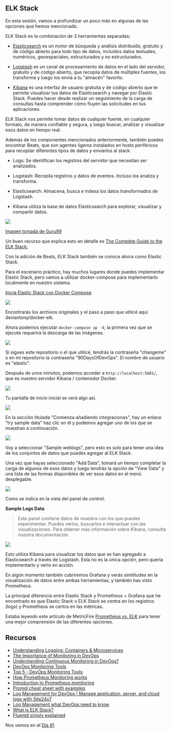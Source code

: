 ## ELK Stack

En esta sesión, vamos a profundizar un poco más en algunas de las opciones que hemos mencionado.

ELK Stack es la combinación de 3 herramientas separadas:

- [Elasticsearch](https://www.elastic.co/what-is/elasticsearch) es un motor de búsqueda y análisis distribuido, gratuito y de código abierto para todo tipo de datos, incluidos datos textuales, numéricos, geoespaciales, estructurados y no estructurados.

- [Logstash](https://www.elastic.co/logstash/) es un canal de procesamiento de datos en el lado del servidor, gratuito y de código abierto, que recopila datos de múltiples fuentes, los transforma y luego los envía a tu "almacén" favorito.

- [Kibana](https://www.elastic.co/kibana/) es una interfaz de usuario gratuita y de código abierto que te permite visualizar tus datos de Elasticsearch y navegar por Elastic Stack. Puedes hacer desde realizar un seguimiento de la carga de consultas hasta comprender cómo fluyen las solicitudes en tus aplicaciones.

ELK Stack nos permite tomar datos de cualquier fuente, en cualquier formato, de manera confiable y segura, y luego buscar, analizar y visualizar esos datos en tiempo real.

Además de los componentes mencionados anteriormente, también puedes encontrar Beats, que son agentes ligeros instalados en hosts periféricos para recopilar diferentes tipos de datos y enviarlos al stack.

- Logs: Se identifican los registros del servidor que necesitan ser analizados.

- Logstash: Recopila registros y datos de eventos. Incluso los analiza y transforma.

- Elasticsearch: Almacena, busca e indexa los datos transformados de Logstash.

- Kibana utiliza la base de datos Elasticsearch para explorar, visualizar y compartir datos.

![](Images/Day80_Monitoring8.png)

[Imagen tomada de Guru99](https://www.guru99.com/elk-stack-tutorial.html)

Un buen recurso que explica esto en detalle es [The Complete Guide to the ELK Stack.](https://logz.io/learn/complete-guide-elk-stack/)

Con la adición de Beats, ELK Stack también se conoce ahora como Elastic Stack.

Para el escenario práctico, hay muchos lugares donde puedes implementar Elastic Stack, pero vamos a utilizar docker-compose para implementarlo localmente en nuestro sistema.

[Inicia Elastic Stack con Docker Compose](https://www.elastic.co/guide/en/elastic-stack-get-started/current/get-started-stack-docker.html#get-started-docker-tls)

![](Images/Day80_Monitoring1.png)

Encontrarás los archivos originales y el paso a paso que utilicé aquí deviantony/docker-elk.

Ahora podemos ejecutar `docker-compose up -d`, la primera vez que se ejecute requerirá la descarga de las imágenes.

![](Images/Day80_Monitoring2.png)

Si sigues este repositorio o el que utilicé, tendrás la contraseña "changeme" o en mi repositorio la contraseña "90DaysOfDevOps". El nombre de usuario es "elastic".

Después de unos minutos, podemos acceder a `http://localhost:5601/`, que es nuestro servidor Kibana / contenedor Docker.

![](Images/Day80_Monitoring3.png)

Tu pantalla de inicio inicial se verá algo así.

![](Images/Day80_Monitoring4.png)

En la sección titulada "Comienza añadiendo integraciones", hay un enlace "try sample data" haz clic en él y podemos agregar uno de los que se muestran a continuación.

![](Images/Day80_Monitoring5.png)

Voy a seleccionar "Sample weblogs", pero esto es solo para tener una idea de los conjuntos de datos que puedes agregar al ELK Stack.

Una vez que hayas seleccionado "Add Data", tomará un tiempo completar la carga de algunos de esos datos y luego tendrás la opción de "View Data" y una lista de las formas disponibles de ver esos datos en el menú desplegable.

![](Images/Day80_Monitoring6.png)

Como se indica en la vista del panel de control:

**Sample Logs Data**

> Este panel contiene datos de muestra con los que puedes experimentar. Puedes verlos, buscarlos e interactuar con las visualizaciones. Para obtener más información sobre Kibana, consulta nuestra documentación.

![](Images/Day80_Monitoring7.png)

Esto utiliza Kibana para visualizar los datos que se han agregado a Elasticsearch a través de Logstash. Esta no es la única opción, pero quería implementarlo y verlo en acción.

En algún momento también cubriremos Grafana y verás similitudes en la visualización de datos entre ambas herramientas, y también has visto Prometheus.

La principal diferencia entre Elastic Stack y Prometheus + Grafana que he encontrado es que Elastic Stack o ELK Stack se centra en los registros (logs) y Prometheus se centra en las métricas.

Estaba leyendo este artículo de MetricFire [Prometheus vs. ELK](https://www.metricfire.com/blog/prometheus-vs-elk/) para tener una mejor comprensión de las diferentes opciones.

## Recursos

- [Understanding Logging: Containers & Microservices](https://www.youtube.com/watch?v=MMVdkzeQ848)
- [The Importance of Monitoring in DevOps](https://www.devopsonline.co.uk/the-importance-of-monitoring-in-devops/)
- [Understanding Continuous Monitoring in DevOps?](https://medium.com/devopscurry/understanding-continuous-monitoring-in-devops-f6695b004e3b)
- [DevOps Monitoring Tools](https://www.youtube.com/watch?v=Zu53QQuYqJ0)
- [Top 5 - DevOps Monitoring Tools](https://www.youtube.com/watch?v=4t71iv_9t_4)
- [How Prometheus Monitoring works](https://www.youtube.com/watch?v=h4Sl21AKiDg)
- [Introduction to Prometheus monitoring](https://www.youtube.com/watch?v=5o37CGlNLr8)
- [Promql cheat sheet with examples](https://www.containiq.com/post/promql-cheat-sheet-with-examples)
- [Log Management for DevOps | Manage application, server, and cloud logs with Site24x7](https://www.youtube.com/watch?v=J0csO_Shsj0)
- [Log Management what DevOps need to know](https://devops.com/log-management-what-devops-teams-need-to-know/)
- [What is ELK Stack?](https://www.youtube.com/watch?v=4X0WLg05ASw)
- [Fluentd simply explained](https://www.youtube.com/watch?v=5ofsNyHZwWE&t=14s)

Nos vemos en el [Día 81](day81.md)
